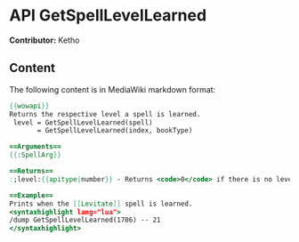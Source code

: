# API GetSpellLevelLearned

**Contributor:** Ketho

## Content

The following content is in MediaWiki markdown format:

```mediawiki
{{wowapi}}
Returns the respective level a spell is learned.
 level = GetSpellLevelLearned(spell)
       = GetSpellLevelLearned(index, bookType)

==Arguments==
{{:SpellArg}}

==Returns==
:;level:{{apitype|number}} - Returns <code>0</code> if there is no level requirement.

==Example==
Prints when the [[Levitate]] spell is learned.
<syntaxhighlight lang="lua">
/dump GetSpellLevelLearned(1706) -- 21
</syntaxhighlight>
```